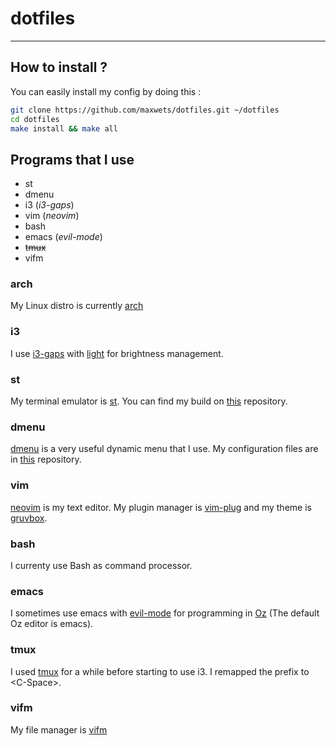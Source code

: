 # dotfiles
---
## How to install ?
You can easily install my config by doing this :
```bash
git clone https://github.com/maxwets/dotfiles.git ~/dotfiles
cd dotfiles
make install && make all
```

## Programs that I use
- st
- dmenu
- i3 (*i3-gaps*)
- vim (*neovim*)
- bash
- emacs (*evil-mode*)
- ~~tmux~~
- vifm

### arch
My Linux distro is currently [arch](https://archlinux.org)

### i3
I use [i3-gaps](https://github.com/Airblader/i3) with [light](https://github.com/haikarainen/light) for brightness management.

### st
My terminal emulator is [st](https://st.suckless.org). You can find my build on [this](https://github.com/maxwets/st) repository.

### dmenu
[dmenu](https://tools.suckless.org/dmenu) is a very useful dynamic menu that I use. My configuration files are in [this](https://github.com/maxwets/dmenu) repository.

### vim
[neovim](https://neovim.io) is my text editor.  My plugin manager is [vim-plug](https://github.com/junegunn/vim-plug) and my theme is [gruvbox](https://github.com/morhetz/gruvbox).

### bash
I currenty use Bash as command processor.

### emacs
I sometimes use emacs with [evil-mode](https://github.com/emacs-evil/evil) for programming in [Oz](https://mozart.github.io/) (The default Oz editor is emacs).

### tmux
I used [tmux](https://github.com/tmux/tmux) for a while before starting to use i3. I remapped the prefix to \<C-Space\>.

### vifm
My file manager is [vifm](https://vifm.info/)
